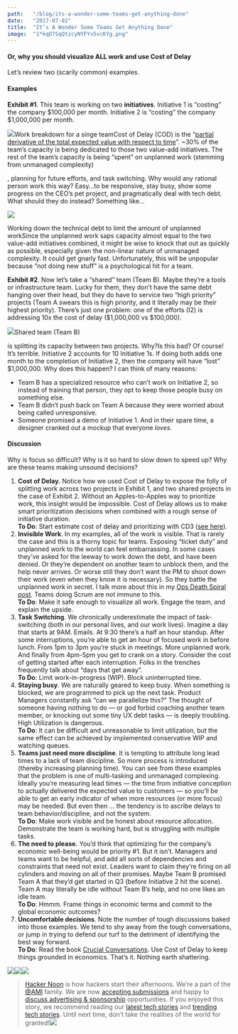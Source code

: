 ```yaml
---
path:	"/blog/its-a-wonder-some-teams-get-anything-done"
date:	"2017-07-02"
title:	"It’s A Wonder Some Teams Get Anything Done"
image:	"1*kqO7SqQtzcyNYFYv5vcKYg.png"
---
```


#### Or, why you should visualize ALL work and use Cost of Delay

Let’s review two (scarily common) examples.

#### Examples

**Exhibit #1**. This team is working on two **initiatives**. Initiative 1 is “costing” the company $100,000 per month. Initiative 2 is “costing” the company $1,000,000 per month.

![](/images/1*kqO7SqQtzcyNYFYv5vcKYg.png)Work breakdown for a singe teamCost of Delay (COD) is the “[partial derivative of the total expected value with respect to time](https://en.wikipedia.org/wiki/Cost_of_delay)”. ~30% of the team’s capacity is being dedicated to those two value-add initiatives. The rest of the team’s capacity is being “spent” on unplanned work (stemming from unmanaged complexity)

, planning for future efforts, and task switching. Why would any rational person work this way? Easy…to be responsive, stay busy, show some progress on the CEO’s pet project, and pragmatically deal with tech debt. What should they do instead? Something like…

![](/images/1*XizTcNXRDQ-w9qBNNhBFsw.png)

Working down the technical debt to limit the amount of unplanned workSince the unplanned work saps capacity almost equal to the two value-add initiatives combined, it might be wise to knock that out as quickly as possible, especially given the non-linear nature of unmanaged complexity. It could get gnarly fast. Unfortunately, this will be unpopular because “not doing new stuff” is a psychological hit for a team.

**Exhibit #2**. Now let’s take a “shared” team (Team B). Maybe they’re a tools or infrastructure team. Lucky for them, they don’t have the same debt hanging over their head, but they do have to service two “high priority” projects (Team A swears this is high priority, and it literally may be their highest priority). There’s just one problem: one of the efforts (I2) is addressing 10x the cost of delay ($1,000,000 vs $100,000).

![](/images/1*PXZw9ZfTSSXWFJRm-qRAeQ.png)Shared team (Team B)

 is splitting its capacity between two projects. Why?Is this bad? Of course! It’s terrible. Initiative 2 accounts for 10 Initiative 1s. If doing both adds one month to the completion of Initiative 2, then the company will have “lost” $1,000,000. Why does this happen? I can think of many reasons:

* Team B has a specialized resource who can’t work on Initiative 2, so instead of training that person, they opt to keep those people busy on something else.
* Team B didn’t push back on Team A because they were worried about being called unresponsive.
* Someone promised a demo of Initiative 1. And in their spare time, a designer cranked out a mockup that everyone *loves*.
#### Discussion

Why is focus so difficult? Why is it so hard to slow down to speed up? Why are these teams making unsound decisions?

1. **Cost of Delay.** Notice how we used Cost of Delay to expose the folly of splitting work across two projects in Exhibit 1, and two shared projects in the case of Exhibit 2. Without an Apples-to-Apples way to prioritize work, this insight would be impossible. Cost of Delay allows us to make smart prioritization decisions when combined with a rough sense of initiative duration.  
**To Do**: Start estimate cost of delay and prioritizing with CD3 ([see here](http://blackswanfarming.com/cost-of-delay-divided-by-duration/)).
2. **Invisible Work**. In my examples, all of the work is visible. That is rarely the case and this is a thorny topic for teams. Exposing “ticket duty” and unplanned work to the world can feel embarrassing. In some cases they’ve asked for the leeway to work down the debt, and have been denied. Or they’re dependent on another team to unblock them, and the help never arrives. Or worse still they don’t want the PM to shoot down their work (even when they know it is necessary). So they battle the unplanned work in secret. I talk more about this in my [Ops Death Spiral post](https://medium.com/@johnpcutler/learned-helplessness-and-the-ops-death-spiral-b0fff7d916b1). Teams doing Scrum are not immune to this.  
**To Do**: Make it safe enough to visualize all work. Engage the team, and explain the upside.
3. **Task Switching**. We chronically underestimate the impact of task-switching (both in our personal lives, and our work lives). Imagine a day that starts at 9AM. Emails. At 9:30 there’s a half an hour standup. After some interruptions, you’re able to get an hour of focused work in before lunch. From 1pm to 3pm you’re stuck in meetings. More unplanned work. And finally from 4pm-5pm you get to crank on a story. Consider the cost of getting started after each interruption. Folks in the trenches frequently talk about “days that get away”.  
**To Do**: Limit work-in-progress (WIP). Block uninterrupted time.
4. **Staying busy**. We are naturally geared to keep busy. When something is blocked, we are programmed to pick up the next task. Product Managers constantly ask “can we parallelize this?” The thought of someone having nothing to do — or god forbid coaching another team member, or knocking out some tiny UX debt tasks — is deeply troubling. High Utilization is dangerous.  
**To Do**: It can be difficult and unreasonable to limit utilization, but the same effect can be achieved by implemented conservative WIP and watching queues.
5. **Teams just need more discipline**. It is tempting to attribute long lead times to a lack of team discipline. So more process is introduced (thereby increasing planning time). You can see from these examples that the problem is one of multi-tasking and unmanaged complexing. Ideally you’re measuring lead times — the time from initiative conception to actually delivered the expected value to customers — so you’ll be able to get an early indicator of when more resources (or more focus) may be needed. But even then … the tendency is to ascribe delays to team behavior/discipline, and not the system.  
**To Do**: Make work visible and be honest about resource allocation. Demonstrate the team is working hard, but is struggling with multiple tasks.
6. **The need to please.** You’d think that optimizing for the company’s economic well-being would be priority #1. But it isn’t. Managers and teams want to be helpful, and add all sorts of dependencies and constraints that need not exist. Leaders want to claim they’re firing on all cylinders and moving on all of their promises. Maybe Team B promised Team A that they’d get started in Q3 (before Initiative 2 hit the scene). Team A may literally be idle without Team B’s help, and no one likes an idle team.  
**To Do**: Hmmm. Frame things in economic terms and commit to the global economic outcomes?
7. **Uncomfortable decisions**. Note the number of tough discussions baked into those examples. We tend to shy away from the tough conversations, or jump in trying to defend our turf to the detriment of identifying the best way forward.   
**To Do**: Read the book [Crucial Conversations](https://www.amazon.com/Crucial-Conversations-Talking-Stakes-Second/dp/1469266822). Use Cost of Delay to keep things grounded in economics.
That’s it. Nothing earth shattering.

[![](/images/1*0hqOaABQ7XGPT-OYNgiUBg.png)](http://bit.ly/HackernoonFB)[![](/images/1*Vgw1jkA6hgnvwzTsfMlnpg.png)](https://goo.gl/k7XYbx)[![](/images/1*gKBpq1ruUi0FVK2UM_I4tQ.png)](https://goo.gl/4ofytp)
> [Hacker Noon](http://bit.ly/Hackernoon) is how hackers start their afternoons. We’re a part of the [@AMI](http://bit.ly/atAMIatAMI) family. We are now [accepting submissions](http://bit.ly/hackernoonsubmission) and happy to [discuss advertising & sponsorship](mailto:partners@amipublications.com) opportunities.
> If you enjoyed this story, we recommend reading our [latest tech stories](http://bit.ly/hackernoonlatestt) and [trending tech stories](https://hackernoon.com/trending). Until next time, don’t take the realities of the world for granted!![](/images/1*35tCjoPcvq6LbB3I6Wegqw.jpeg)